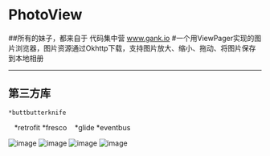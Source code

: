 PhotoView
============

##所有的妹子，都来自于 代码集中营 www.gank.io
#一个用ViewPager实现的图片浏览器，图片资源通过Okhttp下载，支持图片放大、缩小、拖动、将图片保存到本地相册
****
## 第三方库
    *buttbutterknife
    *retrofit
    *fresco
    *glide
    *eventbus

![image](https://github.com/1900Star/PhotoView/blob/master/Screenshot_png/c.gif)
![image](https://github.com/1900Star/PhotoView/blob/master/Screenshot_png/a.png)
![image](https://github.com/1900Star/PhotoView/blob/master/Screenshot_png/b.png)
![image](https://github.com/1900Star/PhotoView/blob/master/Screenshot_png/d.png)
